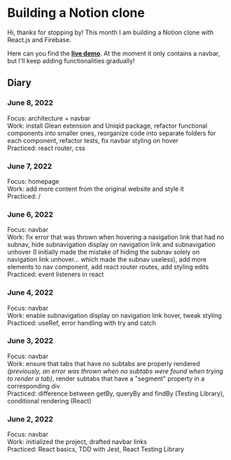# Building a Notion clone
Hi, thanks for stopping by! This month I am building a Notion clone with React.js and Firebase.

Here can you find the **[live demo](http://tramio.github.io/JUN22-NOTION)**. At the moment it only contains a navbar, but I'll keep adding functionalities gradually!

## Diary

### June 8, 2022
Focus: architecture + navbar  
Work: install Glean extension and Uniqid package, refactor functional components into smaller ones, reorganize code into separate folders for each component, refactor tests, fix navbar styling on hover  
Practiced: react router, css

### June 7, 2022
Focus: homepage  
Work: add more content from the original website and style it  
Practiced: /

### June 6, 2022
Focus: navbar  
Work: fix error that was thrown when hovering a navigation link that had no subnav, hide subnavigation display on navigation link and subnavigation unhover (I initially made the mistake of hiding the subnav solely on navigation link unhover... which made the subnav useless), add more elements to nav component, add react router routes, add styling edits  
Practiced: event listeners in react  

### June 4, 2022
Focus: navbar  
Work: enable subnavigation display on navigation link hover, tweak styling  
Practiced: useRef, error handling with try and catch

### June 3, 2022
Focus: navbar  
Work: ensure that tabs that have no subtabs are properly rendered *(previously, an error was thrown when no subtabs were found when trying to render a tab)*, render subtabs that have a "segment" property in a corresponding div  
Practiced: difference between getBy, queryBy and findBy (Testing Library), conditional rendering (React)

### June 2, 2022
Focus: navbar  
Work: initialized the project, drafted navbar links  
Practiced: React basics, TDD with Jest, React Testing Library


